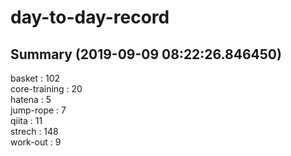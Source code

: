 # day-to-day-record  
## Summary  (2019-09-09 08:22:26.846450)  
basket : 102  
core-training : 20  
hatena : 5  
jump-rope : 7  
qiita : 11  
strech : 148  
work-out : 9  
